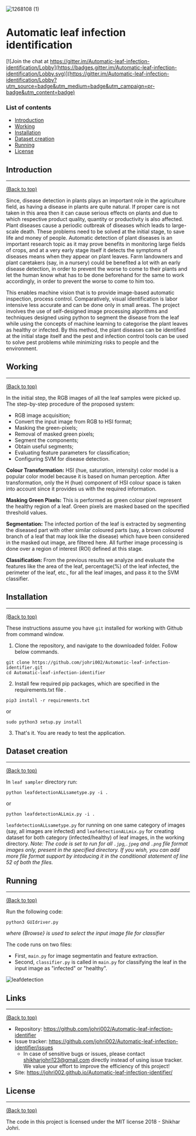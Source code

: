 ![1268108 (1)](https://user-images.githubusercontent.com/30645315/68544440-37ffdd80-03e9-11ea-8acd-3f3f9b6fc8b3.png)


# Automatic leaf infection identification


[![Join the chat at https://gitter.im/Automatic-leaf-infection-identification/Lobby](https://badges.gitter.im/Automatic-leaf-infection-identification/Lobby.svg)](https://gitter.im/Automatic-leaf-infection-identification/Lobby?utm_source=badge&utm_medium=badge&utm_campaign=pr-badge&utm_content=badge)

### List of contents

- [Introduction](#introduction)
- [Working](#working)
- [Installation](#installation)
- [Dataset creation](#dataset-creation)
- [Running](#running)
- [License](#license)



## Introduction
---
[(Back to top)](#list-of-contents)

Since, disease detection in plants plays an important role in the agriculture field, as having a disease in plants are quite natural. If proper care is not taken in this area then it can cause serious effects on plants and due to which respective product quality, quantity or productivity is also affected.
Plant diseases cause a periodic outbreak of diseases which leads to large-scale death. These problems need to be solved at the initial stage, to save life and money of people.
Automatic detection of plant diseases is an important research topic as it may prove benefits in monitoring large fields of crops, and at a very early stage itself it detects the symptoms of diseases means when they appear on plant leaves. Farm landowners and plant caretakers (say, in a nursery) could be benefited a lot with an early disease detection, in order to prevent the worse to come to their plants and let the human know what has to be done beforehand for the same to work accordingly, in order to prevent the worse to come to him too.

This enables machine vision that is to provide image-based automatic inspection, process control. 
Comparatively, visual identification is labor intensive less accurate and can be done only in small areas. 
The project involves the use of self-designed image processing algorithms and techniques designed using python to segment the disease from the leaf while using the concepts of machine learning to categorise the plant leaves as healthy or infected.
By this method, the plant diseases can be identified at the initial stage itself and the pest and infection control tools can be used to solve pest problems while minimizing risks to people and the environment.



## Working
---
[(Back to top)](#list-of-contents)

In the initial step, the RGB images of all the leaf samples were picked up.
The step-by-step procedure of the proposed system:

+ RGB image acquisition;
+ Convert the input image from RGB to HSI format;
+ Masking the green-pixels;
+ Removal of masked green pixels;
+ Segment the components;
+ Obtain useful segments;
+ Evaluating feature parameters for classification;
+ Configuring SVM for disease detection.


**Colour Transformation:**
HSI (hue, saturation, intensity) color model is a popular color model because it is based on human perception. 
After transformation, only the H (hue) component of HSI colour space is taken into account since it provides us with the required information.

**Masking Green Pixels:**
This is performed as green colour pixel represent the healthy region of a leaf.
Green pixels are masked based on the specified threshold values.

**Segmentation:**
The infected portion of the leaf is extracted by segmenting the diseased part with other similar coloured parts (say, a brown
coloured branch of a leaf that may look like the disease) which have been considered in the masked out image, are filtered here.
All further image processing is done over a region of interest (ROI) defined at this stage.

**Classification:**
From the previous results we analyze and evaluate the features like the area of the leaf, percentage(%) of the leaf infected, the perimeter of the leaf, etc., for all the leaf images, and pass it to the SVM classifier.


## Installation
---
[(Back to top)](#list-of-contents)

These instructions assume you have `git` installed for working with Github from command window.

1. Clone the repository, and navigate to the downloaded folder. Follow below commands.
```
git clone https://github.com/johri002/Automatic-leaf-infection-identifier.git
cd Automatic-leaf-infection-identifier
```

2. Install few required pip packages, which are specified in the requirements.txt file .
```
pip3 install -r requirements.txt
```
or
```
sudo python3 setup.py install
```

3. That's it. You are ready to test the application.


## Dataset creation
---
[(Back to top)](#list-of-contents)

In `leaf sampler` directory run:
```shell
python leafdetectionALLsametype.py -i .
```
or
```shell
python leafdetectionALLmix.py -i .
```
`leafdetectionALLsametype.py` for running on one same category of images (say, all images are infected) and `leafdetectionALLmix.py` for creating dataset for both category (infected/healthy) of leaf images, in the working directory.
*Note: The code is set to run for all `.jpg`,`.jpeg` and `.png` file format images only, present in the specified directory.
       If you wish, you can add more file format support by intoducing it in the conditional statement of line 52 of both the        files.*


## Running
---
[(Back to top)](#list-of-contents)

Run the following code:
```shell
python3 GUIdriver.py
```
*where {Browse} is used to select the input image file for classifier*

The code runs on two files:
+ First, `main.py` for image segmentatin and feature extraction.
+ Second, `classifier.py` is called in `main.py` for classifying the leaf in the input image as "infected" or "healthy".

![leafdetection](https://user-images.githubusercontent.com/30645315/49014339-cb72db00-f1a5-11e8-9ceb-4010a860e162.gif)


## Links
----
[(Back to top)](#list-of-contents)

- Repository: https://github.com/johri002/Automatic-leaf-infection-identifier
- Issue tracker: https://github.com/johri002/Automatic-leaf-infection-identifier/issues
  - In case of sensitive bugs or issues, please contact shikharjohri123@gmail.com directly instead of using issue tracker. We value your effort to improve the efficiency of this project!
- Site: https://johri002.github.io/Automatic-leaf-infection-identifier/


## License
---
[(Back to top)](#list-of-contents)

The code in this project is licensed under the MIT license 2018 - Shikhar Johri.
